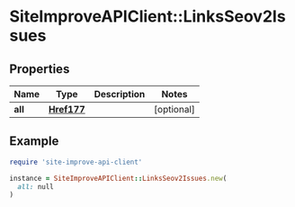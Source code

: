 # SiteImproveAPIClient::LinksSeov2Issues

## Properties

| Name | Type | Description | Notes |
| ---- | ---- | ----------- | ----- |
| **all** | [**Href177**](Href177.md) |  | [optional] |

## Example

```ruby
require 'site-improve-api-client'

instance = SiteImproveAPIClient::LinksSeov2Issues.new(
  all: null
)
```

